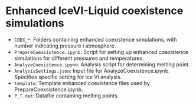 # Enhanced IceVI-Liquid coexistence simulations

* ```COEX_*```: Folders containing enhanced coexistence simulations, with number indicating pressure i atmosphere.
* ```PrepareCoexsistence.ipynb```: Script for setting up enhanced coexistence simulations for different pressures and temperatures.
* ```AnalyzeCoexistence.ipynb```: Analysis script for determining melting point.
* ```AnalysisSettings.json```: Input file for AnalyzeCoexistence.ipynb. Specifies specific setting for ice VI analysis.
* ```template```: Template enhanced coexistence files used by PrepareCoexsistence.ipynb.
* ```P_T.dat```: Datafile containing melting points.
